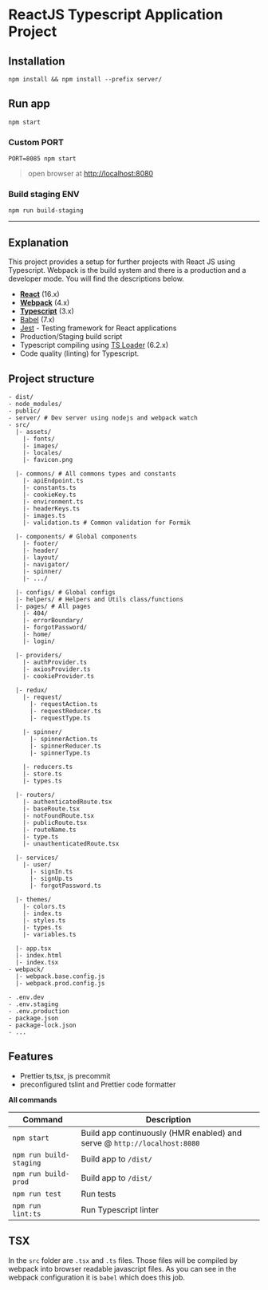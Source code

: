 # ReactJS Typescript Application Project

## Installation

```
npm install && npm install --prefix server/
```

## Run app

```
npm start
```

### Custom PORT

```
PORT=8085 npm start
```

> open browser at [http://localhost:8080](http://localhost:8080/)

### **Build staging ENV**

```terminal
npm run build-staging
```

---

## Explanation

This project provides a setup for further projects with React JS using Typescript. Webpack is the build system and there is a production and a developer mode. You will find the descriptions below.

- **[React](https://facebook.github.io/react/)** (16.x)
- **[Webpack](https://webpack.js.org/)** (4.x)
- **[Typescript](https://www.typescriptlang.org/)** (3.x)
- [Babel](http://babeljs.io/) (7.x)
- [Jest](https://facebook.github.io/jest/) - Testing framework for React applications
- Production/Staging build script
- Typescript compiling using [TS Loader](https://github.com/TypeStrong/ts-loader) (6.2.x)
- Code quality (linting) for Typescript.

## Project structure

```
- dist/
- node_modules/
- public/
- server/ # Dev server using nodejs and webpack watch
- src/
  |- assets/
    |- fonts/
    |- images/
    |- locales/
    |- favicon.png

  |- commons/ # All commons types and constants
    |- apiEndpoint.ts
    |- constants.ts
    |- cookieKey.ts
    |- environment.ts
    |- headerKeys.ts
    |- images.ts
    |- validation.ts # Common validation for Formik

  |- components/ # Global components
    |- footer/
    |- header/
    |- layout/
    |- navigator/
    |- spinner/
    |- .../

  |- configs/ # Global configs
  |- helpers/ # Helpers and Utils class/functions
  |- pages/ # All pages
    |- 404/
    |- errorBoundary/
    |- forgotPassword/
    |- home/
    |- login/

  |- providers/
    |- authProvider.ts
    |- axiosProvider.ts
    |- cookieProvider.ts

  |- redux/
    |- request/
      |- requestAction.ts
      |- requestReducer.ts
      |- requestType.ts

    |- spinner/
      |- spinnerAction.ts
      |- spinnerReducer.ts
      |- spinnerType.ts

    |- reducers.ts
    |- store.ts
    |- types.ts

  |- routers/
    |- authenticatedRoute.tsx
    |- baseRoute.tsx
    |- notFoundRoute.tsx
    |- publicRoute.tsx
    |- routeName.ts
    |- type.ts
    |- unauthenticatedRoute.tsx

  |- services/
    |- user/
      |- signIn.ts
      |- signUp.ts
      |- forgotPassword.ts

  |- themes/
    |- colors.ts
    |- index.ts
    |- styles.ts
    |- types.ts
    |- variables.ts

  |- app.tsx
  |- index.html
  |- index.tsx
- webpack/
  |- webpack.base.config.js
  |- webpack.prod.config.js

- .env.dev
- .env.staging
- .env.production
- package.json
- package-lock.json
- ...
```

## Features

- Prettier ts,tsx, js precommit
- preconfigured tslint and Prettier code formatter

**All commands**

| Command                 | Description                                                              |
| ----------------------- | ------------------------------------------------------------------------ |
| `npm start`             | Build app continuously (HMR enabled) and serve @ `http://localhost:8080` |
| `npm run build-staging` | Build app to `/dist/`                                                    |
| `npm run build-prod`    | Build app to `/dist/`                                                    |
| `npm run test`          | Run tests                                                                |
| `npm run lint:ts`       | Run Typescript linter                                                    |

## TSX

In the `src` folder are `.tsx` and `.ts` files. Those files will be compiled by webpack into browser readable javascript files. As you can see in the webpack configuration it is `babel` which does this job.
